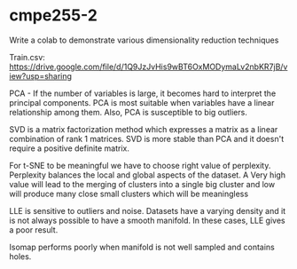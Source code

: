 # cmpe255-2
Write a colab to demonstrate various dimensionality reduction techniques

Train.csv:
https://drive.google.com/file/d/1Q9JzJvHis9wBT6OxMODymaLv2nbKR7jB/view?usp=sharing

PCA - If the number of variables is large, it becomes hard to interpret the principal components. PCA is most suitable when variables have a linear relationship among them. Also, PCA is susceptible to big outliers.

SVD is a matrix factorization method which expresses a matrix as a linear combination of rank 1 matrices. SVD is more stable than PCA and it doesn't require a positive definite matrix.

For t-SNE to be meaningful we have to choose right value of perplexity. Perplexity balances the local and global aspects of the dataset. A Very high value will lead to the merging of clusters into a single big cluster and low will produce many close small clusters which will be meaningless

LLE is sensitive to outliers and noise. Datasets have a varying density and it is not always possible to have a smooth manifold. In these cases, LLE gives a poor result.

Isomap performs poorly when manifold is not well sampled and contains holes.
